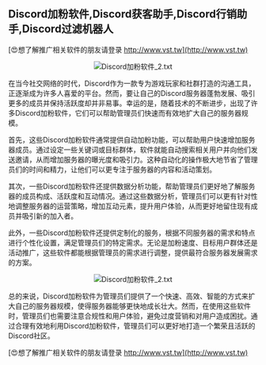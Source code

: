 ## **Discord加粉软件,Discord获客助手,Discord行销助手,Discord过滤机器人**

[😍想了解推广相关软件的朋友请登录 http://www.vst.tw](http://www.vst.tw)

 <center><img src="https://vst.tw/MP4/tuiguang/png/7.png" alt="Discord加粉软件_2.txt"></center>

在当今社交网络的时代，Discord作为一款专为游戏玩家和社群打造的沟通工具，正逐渐成为许多人喜爱的平台。然而，要让自己的Discord服务器蓬勃发展、吸引更多的成员并保持活跃度却并非易事。幸运的是，随着技术的不断进步，出现了许多Discord加粉软件，它们可以帮助管理员们快速而有效地扩大自己的服务器规模。

首先，这些Discord加粉软件通常提供自动加粉功能，可以帮助用户快速增加服务器成员。通过设定一些关键词或目标群体，软件就能自动搜索相关用户并向他们发送邀请，从而增加服务器的曝光度和吸引力。这种自动化的操作极大地节省了管理员们的时间和精力，让他们可以更专注于服务器的内容和活动策划。

其次，一些Discord加粉软件还提供数据分析功能，帮助管理员们更好地了解服务器的成员构成、活跃度和互动情况。通过这些数据分析，管理员们可以更有针对性地调整服务器的运营策略，增加互动元素，提升用户体验，从而更好地留住现有成员并吸引新的加入者。

此外，一些Discord加粉软件还提供定制化的服务，根据不同服务器的需求和特点进行个性化设置，满足管理员们的特定需求。无论是加粉速度、目标用户群体还是活动推广，这些软件都能根据管理员的需求进行调整，提供最符合服务器发展需求的方案。

 <center><img src="https://vst.tw/MP4/tuiguang/png/6.png" alt="Discord加粉软件_2.txt"></center>

总的来说，Discord加粉软件为管理员们提供了一个快速、高效、智能的方式来扩大自己的服务器规模，使得服务器能够更快地成长壮大。然而，在使用这些软件时，管理员们也需要注意合规性和用户体验，避免过度营销和对用户造成困扰。通过合理有效地利用Discord加粉软件，管理员们可以更好地打造一个繁荣且活跃的Discord社区。

[😍想了解推广相关软件的朋友请登录 http://www.vst.tw](http://www.vst.tw)



